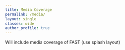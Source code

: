 ```yaml
---
title: Media Coverage
permalink: /media/
layout: single
classes: wide
author_profile: true
---
```


Will include media coverage of FAST (use splash layout)
